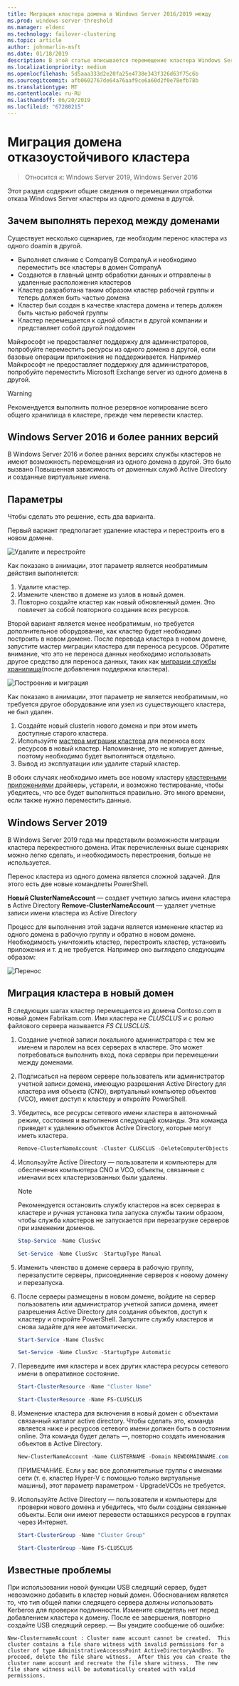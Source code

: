 ```yaml
---
title: Миграция кластера домена в Windows Server 2016/2019 между
ms.prod: windows-server-threshold
ms.manager: eldenc
ms.technology: failover-clustering
ms.topic: article
author: johnmarlin-msft
ms.date: 01/18/2019
description: В этой статье описывается перемещение кластера Windows Server 2019 из одного домена в другой
ms.localizationpriority: medium
ms.openlocfilehash: 5d5aaa333d2e20fa25e4738e343f326d63f75c6b
ms.sourcegitcommit: afb0602767de64a76aaf9ce6a60d2f0e78efb78b
ms.translationtype: MT
ms.contentlocale: ru-RU
ms.lasthandoff: 06/20/2019
ms.locfileid: "67280215"
---
```

# <a name="failover-cluster-domain-migration"></a>Миграция домена отказоустойчивого кластера

> Относится к: Windows Server 2019, Windows Server 2016

Этот раздел содержит общие сведения о перемещении отработки отказа Windows Server кластеры из одного домена в другой.

## <a name="why-migrate-between-domains"></a>Зачем выполнять переход между доменами

Существует несколько сценариев, где необходим перенос кластера из одного doamin в другой.

- Выполняет слияние с CompanyB CompanyA и необходимо переместить все кластеры в домен CompanyA
- Создаются в главный центр обработки данных и отправлены в удаленные расположения кластеров
- Кластер разработана таким образом кластер рабочей группы и теперь должен быть частью домена
- Кластер был создан в качестве кластера домена и теперь должен быть частью рабочей группы
- Кластер перемещается к одной области в другой компании и представляет собой другой поддомен

Майкрософт не предоставляет поддержку для администраторов, попробуйте переместить ресурсы из одного домена в другой, если базовые операции приложения не поддерживается. Например Майкрософт не предоставляет поддержку для администраторов, попробуйте переместить Microsoft Exchange server из одного домена в другой.

   > [!WARNING]
   > Рекомендуется выполнить полное резервное копирование всего общего хранилища в кластере, прежде чем перевести кластер.

## <a name="windows-server-2016-and-earlier"></a>Windows Server 2016 и более ранних версий

В Windows Server 2016 и более ранних версиях службы кластеров не имеют возможность перемещения из одного домена в другой.  Это было вызвано Повышенная зависимость от доменных служб Active Directory и созданные виртуальные имена.   

## <a name="options"></a>Параметры

Чтобы сделать это решение, есть два варианта.

Первый вариант предполагает удаление кластера и перестроить его в новом домене.

![Удалите и перестройте](media/Cross-Domain-Cluster-Migration/Cross-Cluster-Domain-Migration-1.gif)

Как показано в анимации, этот параметр является необратимым действия выполняется:

1. Удалите кластер.
2. Измените членство в домене из узлов в новый домен.
3. Повторно создайте кластер как новый обновленный домен.  Это повлечет за собой повторного создания всех ресурсов.

Второй вариант является менее необратимым, но требуется дополнительное оборудование, как кластер будет необходимо построить в новом домене.  После перевода кластера в новом домене, запустите мастер миграции кластера для переноса ресурсов. Обратите внимание, что это не переноса данных необходимо использовать другое средство для переноса данных, таких как [миграции службы хранилища](../storage/storage-migration-service/overview.md)(после добавления поддержки кластера).

![Построение и миграция](media/Cross-Domain-Cluster-Migration/Cross-Cluster-Domain-Migration-2.gif)

Как показано в анимации, этот параметр не является необратимым, но требуется другое оборудование или узел из существующего кластера, не был удален.

1. Создайте новый clusterin нового домена и при этом иметь доступные старого кластера.
2. Используйте [мастера миграции кластера](https://docs.microsoft.com/previous-versions/windows/it-pro/windows-server-2008-R2-and-2008/cc754481(v=ws.10)) для переноса всех ресурсов в новый кластер. Напоминание, это не копирует данные, поэтому необходимо будет выполняться отдельно.
3. Вывод из эксплуатации или удалите старый кластер.

В обоих случаях необходимо иметь все новому кластеру [кластерными приложениями](https://technet.microsoft.com/aa369082(v=vs.90)) драйверы, устарели, и возможно тестирование, чтобы убедитесь, что все будет выполняться правильно.  Это много времени, если также нужно переместить данные.

## <a name="windows-server-2019"></a>Windows Server 2019

В Windows Server 2019 года мы представили возможности миграции кластера перекрестного домена.  Итак перечисленных выше сценариях можно легко сделать, и необходимость перестроения, больше не используется.  

Перенос кластера из одного домена является сложной задачей. Для этого есть две новые командлеты PowerShell.

**Новый ClusterNameAccount** — создает учетную запись имени кластера в Active Directory **Remove-ClusterNameAccount** — удаляет учетные записи имени кластера из Active Directory

Процесс для выполнения этой задачи является изменение кластер из одного домена в рабочую группу и обратно в новом домене.  Необходимость уничтожить кластер, перестроить кластер, установить приложения и т. д не требуется. Например оно выглядело следующим образом:

![Перенос](media/Cross-Domain-Cluster-Migration/Cross-Cluster-Domain-Migration-3.gif)

## <a name="migrating-a-cluster-to-a-new-domain"></a>Миграция кластера в новый домен

В следующих шагах кластер перемещается из домена Contoso.com в новый домен Fabrikam.com.  Имя кластера не *CLUSCLUS* и с ролью файлового сервера называется *FS CLUSCLUS*.

1. Создание учетной записи локального администратора с тем же именем и паролем на всех серверах в кластере.  Это может потребоваться выполнить вход, пока серверы при перемещении между доменами.
2. Подписаться на первом сервере пользователь или администратор учетной записи домена, имеющую разрешения Active Directory для кластера имя объекта (CNO), виртуальный компьютер объектов (VCO), имеет доступ к кластеру и откройте PowerShell.
3. Убедитесь, все ресурсы сетевого имени кластера в автономный режим, состояния и выполнения следующей команды.  Эта команда приведет к удалению объектов Active Directory, которые могут иметь кластера.

   ```PowerShell
   Remove-ClusterNameAccount -Cluster CLUSCLUS -DeleteComputerObjects
   ```
4. Используйте Active Directory — пользователи и компьютеры для обеспечения компьютера CNO и VCO, объекты, связанные с именами всех кластеризованных были удалены.

   > [!NOTE]
   > Рекомендуется остановить службу кластеров на всех серверах в кластере и ручная установка типа запуска службы таким образом, чтобы служба кластеров не запускается при перезагрузке серверов при изменении доменов.

   ```PowerShell
   Stop-Service -Name ClusSvc

   Set-Service -Name ClusSvc -StartupType Manual
   ```

5. Изменить членство в домене сервера в рабочую группу, перезапустите серверы, присоединение серверов к новому домену и перезапуска.
6. После серверы размещены в новом домене, войдите на сервер пользователь или администратор учетной записи домена, имеет разрешения Active Directory для создания объектов, доступ к кластеру и откройте PowerShell. Запустите службу кластеров и снова задайте для нее автоматически.

   ```PowerShell
   Start-Service -Name ClusSvc

   Set-Service -Name ClusSvc -StartupType Automatic
   ```
7. Переведите имя кластера и всех других кластера ресурсы сетевого имени в оперативное состояние.

   ```PowerShell
   Start-ClusterResource -Name "Cluster Name"

   Start-ClusterResource -Name FS-CLUSCLUS
   ```

8. Изменение кластера для включения в новый домен с объектами связанный каталог active directory. Чтобы сделать это, команда является ниже и ресурсов сетевого имени должен быть в состоянии online.  Эта команда будет делать —, повторно создать именования объектов в Active Directory.

   ```PowerShell
   New-ClusterNameAccount -Name CLUSTERNAME -Domain NEWDOMAINNAME.com -UpgradeVCOs
   ```

    ПРИМЕЧАНИЕ. Если у вас все дополнительные группы с именами сети (т. е. кластер Hyper-V с помощью только виртуальные машины), этот параметр параметром - UpgradeVCOs не требуется.

9. Используйте Active Directory — пользователи и компьютеры для проверки нового домена и убедитесь, что были созданы связанные объекты. Если они имеют перевести оставшихся ресурсов в группах через Интернет.

   ```PowerShell
   Start-ClusterGroup -Name "Cluster Group"

   Start-ClusterGroup -Name FS-CLUSCLUS
   ```

## <a name="known-issues"></a>Известные проблемы

При использовании новой функции USB следящий сервер, будет невозможно добавить в кластер новый домен.  Обоснованием является то, что тип общей папки следящего сервера должны использовать Kerberos для проверки подлинности.  Измените свидетель нет перед добавлением кластера к домену.  После ее завершения, повторно создайте USB следящий сервер.  — Вы увидите сообщение об ошибке:

```
New-ClusternameAccount : Cluster name account cannot be created.  This cluster contains a file share witness with invalid permissions for a cluster of type AdministrativeAccesssPoint ActiveDirectoryAndDns. To proceed, delete the file share witness.  After this you can create the cluster name account and recreate the file share witness.  The new file share witness will be automatically created with valid permissions.
```

